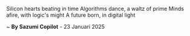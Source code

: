 Silicon hearts beating in time
Algorithms dance, a waltz of prime
Minds afire, with logic's might
A future born, in digital light

~ <b>By Sazumi Copilot</b> - 23 Januari 2025